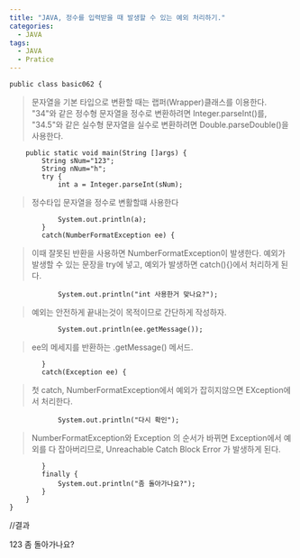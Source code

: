 ```yaml
---
title: "JAVA, 정수를 입력받을 때 발생할 수 있는 예외 처리하기."
categories:
  - JAVA
tags:
  - JAVA
  - Pratice
---
```


	public class basic062 {
>문자열을 기본 타입으로 변환할 때는 랩퍼(Wrapper)클래스를 이용한다. "34"와 같은 정수형 문자열을 정수로 변환하려면 Integer.parseInt()를, "34.5"와 같은 실수형 문자열을 실수로 변환하려면 Double.parseDouble()을 사용한다.

		public static void main(String []args) {
			String sNum="123";
			String nNum="h";
			try {
				int a = Integer.parseInt(sNum); 
>정수타입 문자열을 정수로 변활할떄 사용한다

				System.out.println(a);
			}
			catch(NumberFormatException ee) { 
>이때 잘못된 뱐환을 사용하면 NumberFormatException이 발생한다. 예외가 발생할 수 있는 문장을 try에 넣고, 예외가 발생하면 catch(){}에서 처리하게 된다.

				System.out.println("int 사용한거 맞나요?");
>예외는 안전하게 끝내는것이 목적이므로 간단하게 작성하자.

				System.out.println(ee.getMessage());
>ee의 메세지를 반환하는 .getMessage() 메서드.

			}
			catch(Exception ee) { 
>첫 catch, NumberFormatException에서 예외가 잡히지않으면 EXception에서 처리한다.

				System.out.println("다시 확인");
>NumberFormatException와 Exception 의 순서가 바뀌면 Exception에서 예외를 다 잡아버리므로, Unreachable Catch Block Error 가 발생하게 된다.

			}
			finally {
				System.out.println("좀 돌아가나요?");
			}		
		}
	}

//결과

123
좀 돌아가나요?
